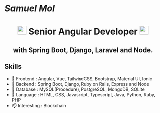 <h1 align="left">
    <em>Samuel Mol</em>
</h1>

<h1 align="center">
  <img src="https://media.giphy.com/media/hvRJCLFzcasrR4ia7z/giphy.gif" width="28">
    Senior Angular Developer
  <img src="https://media.giphy.com/media/hvRJCLFzcasrR4ia7z/giphy.gif" width="28">
</h1>

<h2 align="center">
  with Spring Boot, Django, Laravel and Node.
</h2>

## Skills

- 🌱 Frontend : Angular, Vue, TailwindCSS, Bootstrap, Material UI, Ionic
- 🔭 Backend : Spring Boot, Django, Ruby on Rails, Express and Node
- 🧩 Database : MySQL(Procedure), PostgreSQL, MongoDB, SQLite
- 💬 Language : HTML, CSS, Javascript, Typescript, Java, Python, Ruby, PHP
- 📫 Interesting : Blockchain
